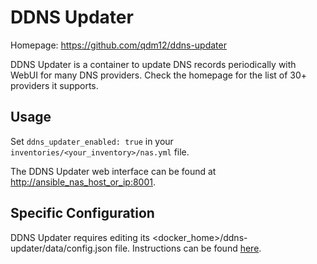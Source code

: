 # DDNS Updater

Homepage: <https://github.com/qdm12/ddns-updater>

DDNS Updater is a container to update DNS records periodically with WebUI for many DNS providers. Check the homepage for the list of 30+ providers it supports.

## Usage

Set `ddns_updater_enabled: true` in your `inventories/<your_inventory>/nas.yml` file.

The DDNS Updater web interface can be found at <http://ansible_nas_host_or_ip:8001>.

## Specific Configuration

DDNS Updater requires editing its <docker_home>/ddns-updater/data/config.json file. Instructions can be found [here](https://github.com/qdm12/ddns-updater#Configuration).
